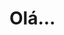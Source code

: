 # Olá...
 
<div><img height="140em" src="https://github-readme-stats.vercel.app/api/top-langs/?username=Leandro-Nogarotto&layout=compact&langs_count=7&theme=dracula><div/>
